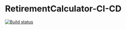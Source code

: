 # RetirementCalculator-CI-CD

[![Build status](https://build.appcenter.ms/v0.1/apps/7dc7b559-8d8e-4921-8b40-3879cbb22142/branches/dev/badge)](https://appcenter.ms)
